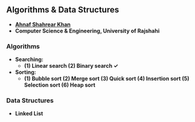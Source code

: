 ## Algorithms & Data Structures
- **[Ahnaf Shahrear Khan](https://github.com/ahnafshahrear)**
- **Computer Science & Engineering, University of Rajshahi**

### Algorithms
- **Searching:** 
	- **(1) Linear search (2) Binary search ✓**
- **Sorting:** 
	- **(1) Bubble sort (2) Merge sort (3) Quick sort (4) Insertion sort (5) Selection sort (6) Heap sort**

### Data Structures
- **Linked List** 
